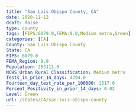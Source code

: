 ```yaml
---
title: "San Luis Obispo County, CA"
date: 2020-11-12
draft: false
type: county
tags: [FIPS:6079.0,FEMA:9.0,Medium metro,Green]
categories: [CA]
County: San Luis Obispo County
State: CA
FIPS: 6079.0
FEMA_Region: 9.0
Population: 283111.0
NCHS_Urban_Rural_Classification: Medium metro
Tests_in_prior_14_days: 4294.0
Fourteen_day_test_rate_per_100000: 1517.0
Percent_Positivity_in_prior_14_days: 0.02
Level: Green
url: /states/CA/san-luis-obispo-county
---
```




